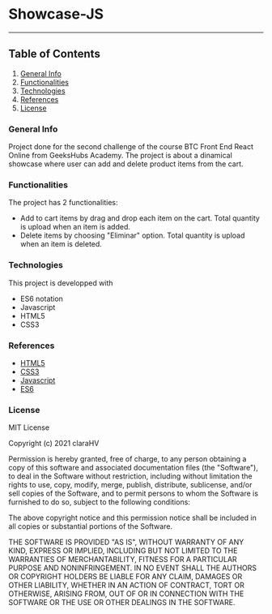 # Showcase-JS

***

## Table of Contents
1. [General Info](#general-info)
2. [Functionalities](#functionalities)
3. [Technologies](#technologies)
4. [References](#references)
5. [License](#license)


### General Info

Project done for the second challenge of the course BTC Front End React Online from GeeksHubs Academy.
The project is about a dinamical showcase where user can add and delete product items from the cart.

### Functionalities

The project has 2 functionalities:

- Add to cart items by drag and drop each item on the cart. Total quantity is upload when an item is added.
- Delete items by choosing "Eliminar" option. Total quantity is upload when an item is deleted.

### Technologies

This project is developped with

* ES6 notation
* Javascript
* HTML5
* CSS3

### References

* [HTML5](https://htmlreference.io/)
* [CSS3](https://cssreference.io/)
* [Javascript](https://devdocs.io/javascript/)
* [ES6](https://262.ecma-international.org/6.0/)

### License

MIT License

Copyright (c) 2021 claraHV

Permission is hereby granted, free of charge, to any person obtaining a copy
of this software and associated documentation files (the "Software"), to deal
in the Software without restriction, including without limitation the rights
to use, copy, modify, merge, publish, distribute, sublicense, and/or sell
copies of the Software, and to permit persons to whom the Software is
furnished to do so, subject to the following conditions:

The above copyright notice and this permission notice shall be included in all
copies or substantial portions of the Software.

THE SOFTWARE IS PROVIDED "AS IS", WITHOUT WARRANTY OF ANY KIND, EXPRESS OR
IMPLIED, INCLUDING BUT NOT LIMITED TO THE WARRANTIES OF MERCHANTABILITY,
FITNESS FOR A PARTICULAR PURPOSE AND NONINFRINGEMENT. IN NO EVENT SHALL THE
AUTHORS OR COPYRIGHT HOLDERS BE LIABLE FOR ANY CLAIM, DAMAGES OR OTHER
LIABILITY, WHETHER IN AN ACTION OF CONTRACT, TORT OR OTHERWISE, ARISING FROM,
OUT OF OR IN CONNECTION WITH THE SOFTWARE OR THE USE OR OTHER DEALINGS IN THE
SOFTWARE.
